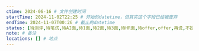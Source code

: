 ```yaml
---
ctime: 2024-06-16 # 文件创建时间
startTime: 2024-11-02T22:25 # 开始的datetime，但其实这个字段已经被废弃
endTime: 2024-11-07T00:26 # 截止的datetime
status: [待测评,待笔试,待AI面,待1面,待2面,待3面,待HR面,待offer,offer,再说,不投,待发通知] # 状态（单选）
note: # 备注
locations: [] # 地点
---
```

